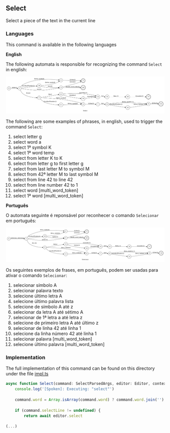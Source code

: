 ## Select

Select a piece of the text in the current line

### Languages

This command is available in the following languages

**English**

The following automata is responsible for recognizing the command `Select` in english:

![English](phrase_en-US.png)

The following are some examples of phrases, in english, used to trigger the command `Select`:

1. select letter g
2. select word a
3. select 1ª symbol K
4. select 1ª word temp
5. select from letter K to K
6. select from letter g to first letter g
7. select from last letter M to symbol M
8. select from 42ª letter M to last symbol M
9. select from line 42 to line 42
10. select from line number 42 to 1
11. select word [multi_word_token]
12. select 1ª word [multi_word_token]

**Português**

O automata seguinte é reponsável por reconhecer o comando `Selecionar` em português:

![Português](phrase_pt-BR.png)

Os seguintes exemplos de frases, em português, podem ser usadas para ativar o comando `Selecionar`:

1. selecionar símbolo A
2. selecionar palavra texto
3. selecione último letra A
4. selecione último palavra lista
5. selecione de símbolo A até z
6. selecionar da letra A até sétimo A
7. selecionar de 1ª letra a até letra z
8. selecione de primeiro letra A até último z
9. selecionar de linha 42 até linha 1
10. selecione da linha número 42 até linha 1
11. selecionar palavra [multi_word_token]
12. selecione último palavra [multi_word_token]

### Implementation

The full implementation of this command can be found on this directory under the file [impl.ts](impl.ts)

```typescript
async function Select(command: SelectParsedArgs, editor: Editor, context: {}) {
    console.log('[Spoken]: Executing: "select"')

    command.word = Array.isArray(command.word) ? command.word.join('') : command.word

    if (command.selectLine != undefined) {
        return await editor.select

(...)
```